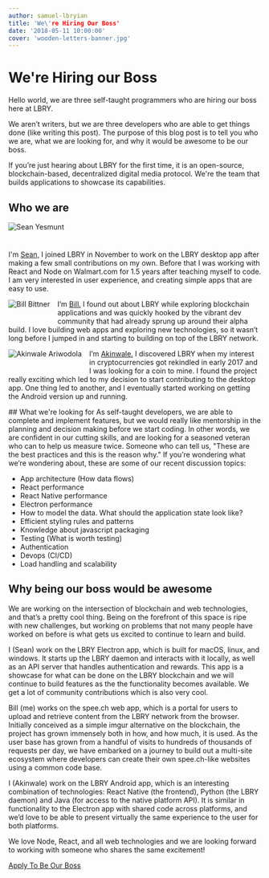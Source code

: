 ```yaml
---
author: samuel-lbryian
title: 'We\'re Hiring Our Boss'
date: '2018-05-11 10:00:00'
cover: 'wooden-letters-banner.jpg'
---
```

# We're Hiring our Boss
Hello world, we are three self-taught programmers who are hiring our boss here at LBRY. 

We aren’t writers, but we are three developers who are able to get things done (like writing this post). The purpose of this blog post is to tell you who we are, what we are looking for, and why it would be awesome to be our boss.

If you’re just hearing about LBRY for the first time, it is an open-source, blockchain-based, decentralized digital media protocol. We're the team that builds applications to showcase its capabilities.

## Who we are
<div class="column-fluid">
<div class="span3"><img src="https://spee.ch/1/Sean2.jpeg" style="padding: 0 12px 24px 0" alt="Sean Yesmunt"></div><div class="span9"><p>I'm <a href="http://seanyesmunt.com"> Sean,</a> I joined LBRY in November to work on the LBRY desktop app after making a few small contributions on my own. Before that I was working with React and Node on Walmart.com for 1.5 years after teaching myself to code. I am very interested in user experience, and creating simple apps that are easy to use.</p></div>
<div class="span3"><img align="left" style="padding: 0 12px 24px 0" src="https://spee.ch/c/Bill2.jpeg" alt="Bill Bittner"></div><div class="span9"><p>I’m <a href="https://github.com/billbitt"> Bill.</a>  I found out about LBRY while exploring blockchain applications and was quickly hooked by the vibrant dev community that had already sprung up around their alpha build.  I love building web apps and exploring new technologies, so it wasn’t long before I jumped in and starting to building on top of the LBRY network.</p></div>
<div class="span3"><img align="left" style="padding: 0 12px 24px 0" src="https://spee.ch/7/Akin2.jpeg" alt="Akinwale Ariwodola"></div><div class="span9"><p>I’m <a href="https://github.com/akinwale"> Akinwale.</a> I discovered LBRY when my interest in cryptocurrencies got rekindled in early 2017 and I was looking for a coin to mine. I found the project really exciting which led to my decision to start contributing to the desktop app. One thing led to another, and I eventually started working on getting the Android version up and running.</p></div>
</div>
## What we're looking for
As self-taught developers, we are able to complete and implement features, but we would really like mentorship in the planning and decision making before we start coding. In other words, we are confident in our cutting skills, and are looking for a seasoned veteran who can to help us measure twice. Someone who can tell us, "These are the best practices and this is the reason why."
If you’re wondering what we’re wondering about, these are some of our recent discussion topics:

* App architecture (How data flows)
* React performance
* React Native performance
* Electron performance
* How to model the data. What should the application state look like?
* Efficient styling rules and patterns
* Knowledge about javascript packaging
* Testing (What is worth testing)
* Authentication
* Devops (CI/CD)
* Load handling and scalability

## Why being our boss would be awesome
We are working on the intersection of blockchain and web technologies, and that’s a pretty cool thing. Being on the forefront of this space is ripe with new challenges, but working on problems that not many people have worked on before is what gets us excited to continue to learn and build.  

I (Sean) work on the LBRY Electron app, which is built for macOS, linux, and windows. It starts up the LBRY daemon and interacts with it locally, as well as an API server that handles authentication and rewards. This app is a showcase for what can be done on the LBRY blockchain and we will continue to build features as the the functionality becomes available. We get a lot of community contributions which is also very cool.

Bill (me) works on the spee.ch web app, which is a portal for users to upload and retrieve content from the LBRY network from the browser. Initially conceived as a simple imgur alternative on the blockchain, the project has grown immensely both in how, and how much, it is used.  As the user base has grown from a handful of visits to hundreds of thousands of requests per day, we have embarked on a journey to build out a multi-site ecosystem where developers can create their own spee.ch-like websites using a common code base.

I (Akinwale) work on the LBRY Android app, which is an interesting combination of technologies: React Native (the frontend), Python (the LBRY daemon) and Java (for access to the native platform API). It is similar in functionality to the Electron app with shared code across platforms, and we’d love to be able to present virtually the same experience to the user for both platforms.

We love Node, React, and all web technologies and we are looking forward to working with someone who shares the same excitement!
<div class="spacer2 text-center">
<a class="btn-primary btn-large" href="https://hire.withgoogle.com/public/jobs/lbryio/view/P_AAAAAADAAADNhIbg93Flmj?trackingTag=joinUs">Apply To Be Our Boss</a>
</div>
